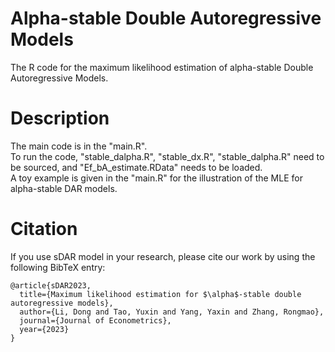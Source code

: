 # Alpha-stable Double Autoregressive Models
The R code for the maximum likelihood estimation of alpha-stable Double Autoregressive Models.

# Description
The main code is in the "main.R".  
To run the code, "stable_dalpha.R", "stable_dx.R", "stable_dalpha.R" need to be sourced, and "Ef_bA_estimate.RData" needs to be loaded.  
A toy example is given in the "main.R" for the illustration of the MLE for alpha-stable DAR models.  

# Citation
If you use sDAR model in your research, please cite our work by using the following BibTeX entry:  
```
@article{sDAR2023,
  title={Maximum likelihood estimation for $\alpha$-stable double autoregressive models},
  author={Li, Dong and Tao, Yuxin and Yang, Yaxin and Zhang, Rongmao},
  journal={Journal of Econometrics},
  year={2023}
}
